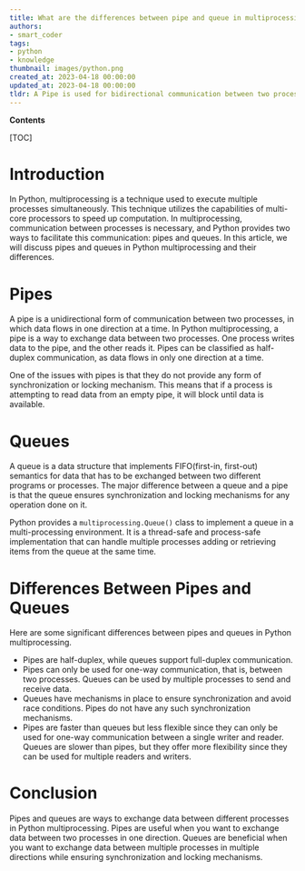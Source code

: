 ```yaml
---
title: What are the differences between pipe and queue in multiprocessing?
authors:
- smart_coder
tags:
- python
- knowledge
thumbnail: images/python.png
created_at: 2023-04-18 00:00:00
updated_at: 2023-04-18 00:00:00
tldr: A Pipe is used for bidirectional communication between two processes, while a Queue is used for unidirectional communication between multiple processes.
---
```


**Contents**

[TOC]

# Introduction
In Python, multiprocessing is a technique used to execute multiple processes simultaneously. This technique utilizes the capabilities of multi-core processors to speed up computation. In multiprocessing, communication between processes is necessary, and Python provides two ways to facilitate this communication: pipes and queues. In this article, we will discuss pipes and queues in Python multiprocessing and their differences.

# Pipes
A pipe is a unidirectional form of communication between two processes, in which data flows in one direction at a time. In Python multiprocessing, a pipe is a way to exchange data between two processes. One process writes data to the pipe, and the other reads it. Pipes can be classified as half-duplex communication, as data flows in only one direction at a time.

One of the issues with pipes is that they do not provide any form of synchronization or locking mechanism. This means that if a process is attempting to read data from an empty pipe, it will block until data is available.

# Queues
A queue is a data structure that implements FIFO(first-in, first-out) semantics for data that has to be exchanged between two different programs or processes. The major difference between a queue and a pipe is that the queue ensures synchronization and locking mechanisms for any operation done on it. 

Python provides a `multiprocessing.Queue()` class to implement a queue in a multi-processing environment. It is a thread-safe and process-safe implementation that can handle multiple processes adding or retrieving items from the queue at the same time.

# Differences Between Pipes and Queues
Here are some significant differences between pipes and queues in Python multiprocessing.

- Pipes are half-duplex, while queues support full-duplex communication.
- Pipes can only be used for one-way communication, that is, between two processes. Queues can be used by multiple processes to send and receive data.
- Queues have mechanisms in place to ensure synchronization and avoid race conditions. Pipes do not have any such synchronization mechanisms.
- Pipes are faster than queues but less flexible since they can only be used for one-way communication between a single writer and reader. Queues are slower than pipes, but they offer more flexibility since they can be used for multiple readers and writers.

# Conclusion
Pipes and queues are ways to exchange data between different processes in Python multiprocessing. Pipes are useful when you want to exchange data between two processes in one direction. Queues are beneficial when you want to exchange data between multiple processes in multiple directions while ensuring synchronization and locking mechanisms.
